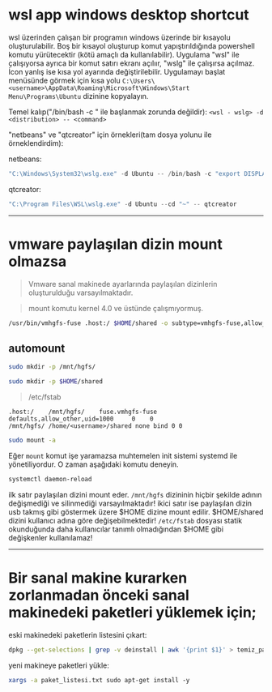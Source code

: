 # wsl app windows desktop shortcut
wsl üzerinden çalışan bir programın windows üzerinde bir kısayolu oluşturulabilir. Boş bir kısayol oluşturup komut yapıştırıldığında powershell komutu yürütecektir
(kötü amaçlı da kullanılabilir). Uygulama "wsl" ile çalışıyorsa ayrıca bir komut satırı ekranı açılıır, "wslg" ile çalışırsa açılmaz. İcon yanlış ise kısa yol 
ayarında değiştirilebilir. Uygulamayı başlat menüsünde görmek için kısa yolu 
`C:\Users\<username>\AppData\Roaming\Microsoft\Windows\Start Menu\Programs\Ubuntu` dizinine kopyalayın.

Temel kalıp("/bin/bash -c  " ile başlanmak zorunda değildir):
`<wsl - wslg> -d <distribution> -- <command>`

"netbeans" ve "qtcreator" için örnekleri(tam dosya yolunu ile örneklendirdim):

netbeans:
```powershell
"C:\Windows\System32\wslg.exe" -d Ubuntu -- /bin/bash -c "export DISPLAY=:0; ~/netbeans-11.1/netbeans/bin/netbeans --jdkhome /usr/lib/jvm/java-8-openjdk-amd64"
```

qtcreator:
```powershell
"C:\Program Files\WSL\wslg.exe" -d Ubuntu --cd "~" -- qtcreator
```
<hr>

# vmware paylaşılan dizin mount olmazsa

> Vmware sanal makinede ayarlarında paylaşılan dizinlerin oluşturulduğu varsayılmaktadır.

> mount komutu kernel 4.0 ve üstünde çalışmıyormuş.

```bash
/usr/bin/vmhgfs-fuse .host:/ $HOME/shared -o subtype=vmhgfs-fuse,allow_other
```

## automount
```bash
sudo mkdir -p /mnt/hgfs/
```
```bash
sudo mkdir -p $HOME/shared
```

> /etc/fstab

```
.host:/    /mnt/hgfs/    fuse.vmhgfs-fuse    defaults,allow_other,uid=1000     0    0
/mnt/hgfs/ /home/<username>/shared none bind 0 0
```

``` bash
sudo mount -a
```
Eğer `mount` komut işe yaramazsa muhtemelen init sistemi systemd ile yönetiliyordur. O zaman aşağıdaki komutu deneyin.
``` bash
systemctl daemon-reload
```

ilk satır paylaşılan dizini mount eder. `/mnt/hgfs` dizininin hiçbir şekilde adının değişmediği ve silinmediği varsayılmaktadır! 
ikici satır ise paylaşılan dizin usb takmış gibi göstermek üzere $HOME dizine mount edilir. $HOME/shared dizini kullanıcı adına göre değişebilmektedir!
`/etc/fstab` dosyası statik okunduğunda daha kullanıcılar tanımlı olmadığından $HOME gibi değişkenler kullanılamaz! 

<hr>

# Bir sanal makine kurarken zorlanmadan önceki sanal makinedeki paketleri yüklemek için;

eski makinedeki paketlerin listesini çıkart:
```bash
dpkg --get-selections | grep -v deinstall | awk '{print $1}' > temiz_paket_listesi.txt
```

yeni makineye paketleri yükle:
```bash
xargs -a paket_listesi.txt sudo apt-get install -y
```
